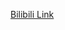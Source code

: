 [Bilibili Link](https://www.bilibili.com/video/BV1d5411X7XM/?vd_source=c801aa3fac0e6e97b0df71f74a8b25bd)